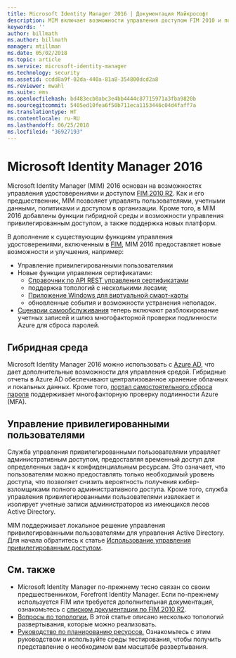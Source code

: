 ```yaml
---
title: Microsoft Identity Manager 2016 | Документация Майкрософт
description: MIM включает возможности управления доступом FIM 2010 и помогает управлять пользователями, учетными данными, политиками и доступом в рамках организации.
keywords: ''
author: billmath
ms.author: billmath
manager: mtillman
ms.date: 05/02/2018
ms.topic: article
ms.service: microsoft-identity-manager
ms.technology: security
ms.assetid: ccdd8a9f-02da-440a-81a8-354800dcd2a8
ms.reviewer: mwahl
ms.suite: ems
ms.openlocfilehash: bd483ecb0abc3e4bb4444c87715971a3fba9820b
ms.sourcegitcommit: 5405ed10fea6f50b711eca1153446c04d4faff7a
ms.translationtype: HT
ms.contentlocale: ru-RU
ms.lasthandoff: 06/25/2018
ms.locfileid: "36927193"
---
```

# <a name="microsoft-identity-manager-2016"></a>Microsoft Identity Manager 2016

Microsoft Identity Manager (MIM) 2016 основан на возможностях управления удостоверениями и доступом [FIM 2010 R2](https://technet.microsoft.com/library/jj133885.aspx). Как и его предшественник, MIM позволяет управлять пользователями, учетными данными, политиками и доступом в организации.  Кроме того, в MIM 2016 добавлены функции гибридной среды и возможности управления привилегированным доступом, а также поддержка новых платформ.

В дополнение к существующим функциям управления удостоверениями, включенным в [FIM](https://technet.microsoft.com/library/jj133868), MIM 2016 предоставляет новые возможности и улучшения, например:

- Управление привилегированными пользователями
- Новые функции управления сертификатами:
  - [Справочник по API REST управления сертификатами](./reference/certificate-management-rest-api-reference.md)
  - поддержка топологий с несколькими лесами;
  - [Приложение Windows для виртуальной смарт-карты](working-with-mim-certificate-manager.md)
  - обновленные события и возможности устранения неполадок. 
- [Сценарии самообслуживания](working-with-self-service-password-reset.md) теперь включают разблокирование учетных записей и шлюз многофакторной проверки подлинности Azure для сброса паролей.

## <a name="hybrid-experience"></a>Гибридная среда

Microsoft Identity Manager 2016 можно использовать с [Azure AD](https://docs.microsoft.com/azure/active-directory/active-directory-whatis), что дает дополнительные возможности для управления средой. Гибридные отчеты в Azure AD обеспечивают централизованное хранение облачных и локальных данных. Кроме того, [портал самостоятельного сброса пароля](working-with-self-service-password-reset.md) поддерживает многофакторную проверку подлинности Azure (MFA).

## <a name="privileged-identity-management"></a>Управление привилегированными пользователями

Служба управления привилегированными пользователями управляет административным доступом, предоставляя временный доступ для определенных задач к конфиденциальным ресурсам. Это означает, что пользователям можно предоставлять только необходимый уровень доступа, что позволяет снизить вероятность получения кибер-взломщиками полного административного доступа. Кроме того, служба управления привилегированными пользователями извлекает и изолирует учетные записи администраторов из имеющихся лесов Active Directory.

MIM поддерживает локальное решение управления привилегированными пользователями для управления Active Directory. Для начала обратитесь к статье [Использование управления привилегированным доступом](./pam/privileged-identity-management-for-active-directory-domain-services.md).

## <a name="related-topics"></a>См. также

- Microsoft Identity Manager по-прежнему тесно связан со своим предшественником, Forefront Identity Manager. Если по-прежнему используется FIM или требуется дополнительная документация, ознакомьтесь с [списком документации по FIM 2010 R2](https://technet.microsoft.com/library/jj133885.aspx).
- [Вопросы по топологии.](topology-considerations.md) В этой статье описано несколько топологий развертывания, которые можно реализовать.
- [Руководство по планированию ресурсов.](capacity-planning-guide.md) Ознакомьтесь с этим руководством и используйте среды тестирования, чтобы получить представление о необходимом вам масштабе развертывания.